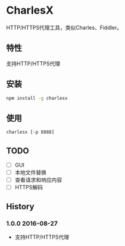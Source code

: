 # CharlesX

HTTP/HTTPS代理工具，类似Charles、Fiddler。

## 特性

支持HTTP/HTTPS代理

## 安装

```sh
npm install -g charlesx
```

## 使用

```sh
charlesx [-p 8888]
```

## TODO

- [ ] GUI
- [ ] 本地文件替换
- [ ] 查看请求和响应内容
- [ ] HTTPS解码

## History

### 1.0.0 2016-08-27

- 支持HTTP/HTTPS代理